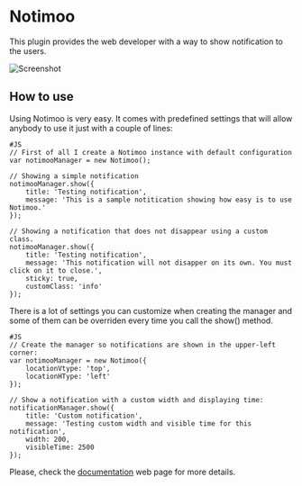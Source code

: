 Notimoo
=======

This plugin provides the web developer with a way to show notification to the users.

![Screenshot](http://www.paquitosoft.com/notimoo/Notimoo-splash.gif)

How to use
----------

Using Notimoo is very easy. It comes with predefined settings that will allow anybody 
to use it just with a couple of lines:

	#JS
	// First of all I create a Notimoo instance with default configuration
	var notimooManager = new Notimoo();
	
	// Showing a simple notification
	notimooManager.show({
		title: 'Testing notification',
		message: 'This is a sample notitication showing how easy is to use Notimoo.'
	});
	
	// Showing a notification that does not disappear using a custom class.
	notimooManager.show({
		title: 'Testing notification',
	    message: 'This notification will not disapper on its own. You must click on it to close.',
	    sticky: true,
	    customClass: 'info'
	});

There is a lot of settings you can customize when creating the manager and some of them can be 
overriden every time you call the show() method.

	#JS
	// Create the manager so notifications are shown in the upper-left corner:
	var notimooManager = new Notimoo({
		locationVtype: 'top',
		locationHType: 'left'
	});
	
	// Show a notification with a custom width and displaying time:
	notificationManager.show({
		title: 'Custom notification',
		message: 'Testing custom width and visible time for this notification',
		width: 200,
		visibleTime: 2500
	});
	
Please, check the [documentation](http://code.google.com/p/notimoo/wiki/Documentation) web page for more details.

